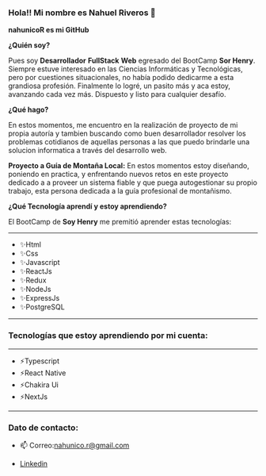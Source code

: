 ### Hola!! Mi nombre es Nahuel Riveros 👋

__nahunicoR es mi GitHub__

__¿Quién soy?__

Pues soy __Desarrollador__ __FullStack__ __Web__ egresado del BootCamp __Sor Henry__.
Siempre estuve interesado en las Ciencias Informáticas y Tecnológicas, pero por cuestiones situacionales, no había podido dedicarme a esta grandiosa profesión.
Finalmente lo logré, un pasito más y aca estoy, avanzando cada vez más.
Dispuesto y listo para cualquier desafío.

__¿Qué hago?__

En estos momentos, me encuentro en la realización de proyecto de mi propia autoría y tambien buscando como buen desarrollador resolver los problemas cotidianos de aquellas personas a las que puedo brindarle una solucion informatica a través del desarrollo web. 

__Proyecto a Guía de Montaña Local:__ En estos momentos estoy diseñando, poniendo en practica, y enfrentando nuevos retos en este proyecto dedicado a a proveer un sistema fiable y que puega autogestionar su propio trabajo, esta persona dedicada a la guía profesional de montañismo.

__¿Qué Tecnología aprendí y estoy aprendiendo?__

 El BootCamp de __Soy Henry__ me premitió aprender estas tecnologías:
 ***
 * ✨Html
 * ✨Css
 * ✨Javascript
 * ✨ReactJs
 * ✨Redux
 * ✨NodeJs
 * ✨ExpressJs
 * ✨PostgreSQL
 ***
 
 ### Tecnologías que estoy aprendiendo por mi cuenta:
***
 * ⚡Typescript 
 * ⚡React Native 
 * ⚡Chakira Ui 
 * ⚡NextJs 
***

### Dato de contacto:
* 📫 Correo:nahunico.r@gmail.com  

* [Linkedin](https://www.linkedin.com/in/nahuel-riveros-valga%C3%B1%C3%B3n-794bb220b/)



<!--
**nahunicoR/nahunicoR** is a ✨ _special_ ✨ repository because its `README.md` (this file) appears on your GitHub profile.

Here are some ideas to get you started:

- 🔭 I’m currently working on ...
- 🌱 I’m currently learning ...
- 👯 I’m looking to collaborate on ...
- 🤔 I’m looking for help with ...
- 💬 Ask me about ...
- 📫 How to reach me: ...
- 😄 Pronouns: ...
- ⚡ Fun fact: ...
-->
